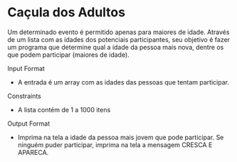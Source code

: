 # Caçula dos Adultos

Um determinado evento é permitido apenas para maiores de idade. Através de um lista com as idades dos potenciais participantes, seu objetivo é fazer um programa que determine qual a idade da pessoa mais nova, dentre os que podem participar (maiores de idade).

Input Format
  - A entrada é um array com as idades das pessoas que tentam participar.

Constraints
  - A lista contém de 1 a 1000 itens

Output Format
  - Imprima na tela a idade da pessoa mais jovem que pode participar. Se ninguém puder participar, imprima na tela a mensagem CRESCA E APARECA.
